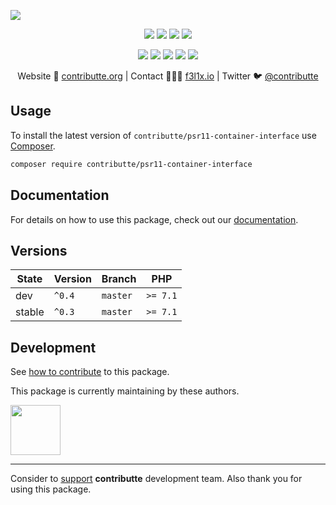 ![](https://heatbadger.now.sh/github/readme/contributte/psr11-container-interface/)

<p align=center>
  <a href="https://github.com/contributte/psr11-container-interface/actions"><img src="https://badgen.net/github/checks/contributte/psr11-container-interface/master"></a>
  <a href="https://coveralls.io/r/contributte/psr11-container-interface"><img src="https://badgen.net/coveralls/c/github/contributte/psr11-container-interface"></a>
  <a href="https://packagist.org/packages/contributte/psr11-container-interface"><img src="https://badgen.net/packagist/dm/contributte/psr11-container-interface"></a>
  <a href="https://packagist.org/packages/contributte/psr11-container-interface"><img src="https://badgen.net/packagist/v/contributte/psr11-container-interface"></a>
</p>
<p align=center>
  <a href="https://packagist.org/packages/contributte/psr11-container-interface"><img src="https://badgen.net/packagist/php/contributte/psr11-container-interface"></a>
  <a href="https://github.com/contributte/psr11-container-interface"><img src="https://badgen.net/github/license/contributte/psr11-container-interface"></a>
  <a href="https://bit.ly/ctteg"><img src="https://badgen.net/badge/support/gitter/cyan"></a>
  <a href="https://bit.ly/cttfo"><img src="https://badgen.net/badge/support/forum/yellow"></a>
  <a href="https://contributte.org/partners.html"><img src="https://badgen.net/badge/sponsor/donations/F96854"></a>
</p>

<p align=center>
Website 🚀 <a href="https://contributte.org">contributte.org</a> | Contact 👨🏻‍💻 <a href="https://f3l1x.io">f3l1x.io</a> | Twitter 🐦 <a href="https://twitter.com/contributte">@contributte</a>
</p>

## Usage

To install the latest version of `contributte/psr11-container-interface` use [Composer](https://getcomposer.org).

```bash
composer require contributte/psr11-container-interface
```

## Documentation

For details on how to use this package, check out our [documentation](.docs).

## Versions

| State       | Version | Branch   | PHP      |
|-------------|---------|----------|----------|
| dev         | `^0.4`  | `master` | `>= 7.1` |
| stable      | `^0.3`  | `master` | `>= 7.1` |

## Development

See [how to contribute](https://contributte.org/contributing.html) to this package.

This package is currently maintaining by these authors.

<a href="https://github.com/mabar">
  <img width="80" height="80" src="https://avatars2.githubusercontent.com/u/20974277?v=3&s=80">
</a>

-----

Consider to [support](https://contributte.org/partners.html) **contributte** development team.
Also thank you for using this package.
